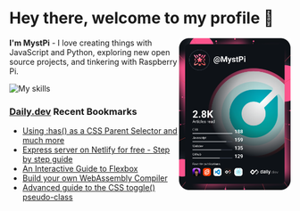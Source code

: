 # Hey there, welcome to my profile 👋

<a href="https://app.daily.dev/MystPi"><img src="https://github.com/MystPi/MystPi/blob/main/devcard.svg" width="200" alt="MystPi's Dev Card" align="right"/></a>

**I'm MystPi** - I love creating things with JavaScript and Python, exploring new open source projects, and tinkering with Raspberry Pi.

![My skills](https://skillicons.dev/icons?i=svelte,js,html,css,py,raspberrypi,react,tailwind)

### [Daily.dev](https://daily.dev) Recent Bookmarks
<!-- daily.dev BOOKMARKS:START -->
- [Using :has&lpar;&rpar; as a CSS Parent Selector and much more](https://app.daily.dev/posts/rd5KYtenR?utm_source=rss&utm_medium=bookmarks&utm_campaign=Itr6mLfRdMms0HCyePtl9)
- [Express server on Netlify for free - Step by step guide](https://app.daily.dev/posts/jJ8q5Zh53?utm_source=rss&utm_medium=bookmarks&utm_campaign=Itr6mLfRdMms0HCyePtl9)
- [An Interactive Guide to Flexbox](https://app.daily.dev/posts/cki6EfP_G?utm_source=rss&utm_medium=bookmarks&utm_campaign=Itr6mLfRdMms0HCyePtl9)
- [Build your own WebAssembly Compiler](https://app.daily.dev/posts/wBapdWcIE?utm_source=rss&utm_medium=bookmarks&utm_campaign=Itr6mLfRdMms0HCyePtl9)
- [Advanced guide to the CSS toggle&lpar;&rpar; pseudo-class](https://app.daily.dev/posts/GKuEhbs0v?utm_source=rss&utm_medium=bookmarks&utm_campaign=Itr6mLfRdMms0HCyePtl9)
<!-- daily.dev BOOKMARKS:END -->
